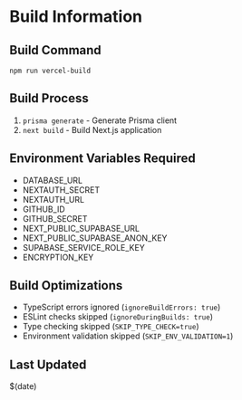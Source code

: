 # Build Information

## Build Command
`npm run vercel-build`

## Build Process
1. `prisma generate` - Generate Prisma client
2. `next build` - Build Next.js application

## Environment Variables Required
- DATABASE_URL
- NEXTAUTH_SECRET
- NEXTAUTH_URL
- GITHUB_ID
- GITHUB_SECRET
- NEXT_PUBLIC_SUPABASE_URL
- NEXT_PUBLIC_SUPABASE_ANON_KEY
- SUPABASE_SERVICE_ROLE_KEY
- ENCRYPTION_KEY

## Build Optimizations
- TypeScript errors ignored (`ignoreBuildErrors: true`)
- ESLint checks skipped (`ignoreDuringBuilds: true`)
- Type checking skipped (`SKIP_TYPE_CHECK=true`)
- Environment validation skipped (`SKIP_ENV_VALIDATION=1`)

## Last Updated
$(date)
